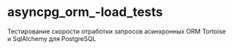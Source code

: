 # asyncpg_orm_-load_tests
Тестирование скорости отработки запросов асинхронных ORM  Tortoise и SqlAlchemy для PostgreSQL
